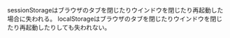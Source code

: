 sessionStorageはブラウザのタブを閉じたりウインドウを閉じたり再起動した場合に失われる。
localStorageはブラウザのタブを閉じたりウインドウを閉じたり再起動したりしても失われない。
